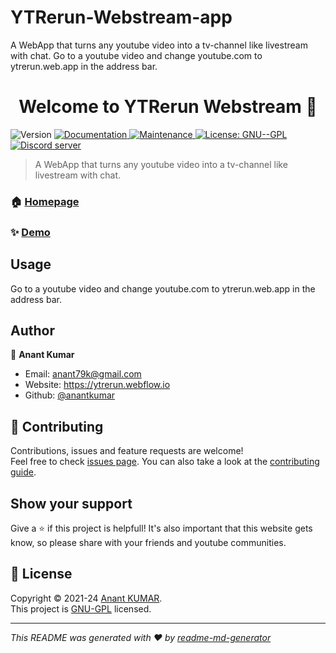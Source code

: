 # YTRerun-Webstream-app
A WebApp that turns any youtube video into a tv-channel like livestream with chat. Go to a youtube video and change youtube.com to ytrerun.web.app in the address bar.


<h1 align="center">Welcome to YTRerun Webstream 👋</h1>
<p>
  <img alt="Version" src="https://img.shields.io/badge/version-1.0.0-blue.svg?cacheSeconds=2592000" />
  <a href="https://github.com/20BCE11035/YTRerun-Webstream-app#readme" target="_blank">
    <img alt="Documentation" src="https://img.shields.io/badge/documentation-yes-brightgreen.svg" />
  </a>
  <a href="https://github.com/20BCE11035/YTRerun-Webstream-app/graphs/commit-activity" target="_blank">
    <img alt="Maintenance" src="https://img.shields.io/badge/Maintained%3F-yes-green.svg" />
  </a>
  <a href="https://www.gnu.org/licenses/gpl-3.0.html" target="_blank">
    <img alt="License: GNU--GPL" src="https://img.shields.io/badge/license-GPL-blue" />
  </a>

  <a href="https://discord.gg/UyYmmXQaHF" target="_blank">
    <img alt="Discord server" src="https://img.shields.io/discord/828348652736479292?label=Discord%20server" />
  </a>
</p>

> A WebApp that turns any youtube video into a tv-channel like livestream with chat.

### 🏠 [Homepage](https://ytrerun.webflow.io)

### ✨ [Demo](https://ytrerun.web.app/room.html?v=aqz-KE-bpKQ)

## Usage

Go to a youtube video and change youtube.com to ytrerun.web.app in the address bar.

## Author

👤 **Anant Kumar**

* Email: [anant79k@gmail.com](mailto:anantko4051999@gmail.com)
* Website: https://ytrerun.webflow.io
* Github: [@anantkumar](https://github.com/20BCE11035)

## 🤝 Contributing

Contributions, issues and feature requests are welcome!<br />Feel free to check [issues page](https://github.com/20BCE11035/YTRerun-Webstream-app). You can also take a look at the [contributing guide](https://github.com/20BCE11035/YTRerun-Webstream-app/blob/master/CONTRIBUTING.md).

## Show your support

Give a ⭐️ if this project is helpfull! It's also important that this website gets know, so please share with your friends and youtube communities.

## 📝 License

Copyright © 2021-24 [Anant KUMAR](https://github.com/20BCE11035).<br />
This project is [GNU-GPL](https://www.gnu.org/licenses/gpl-3.0.html) licensed.

***
_This README was generated with ❤️ by [readme-md-generator](https://github.com/20BCE11035)_
